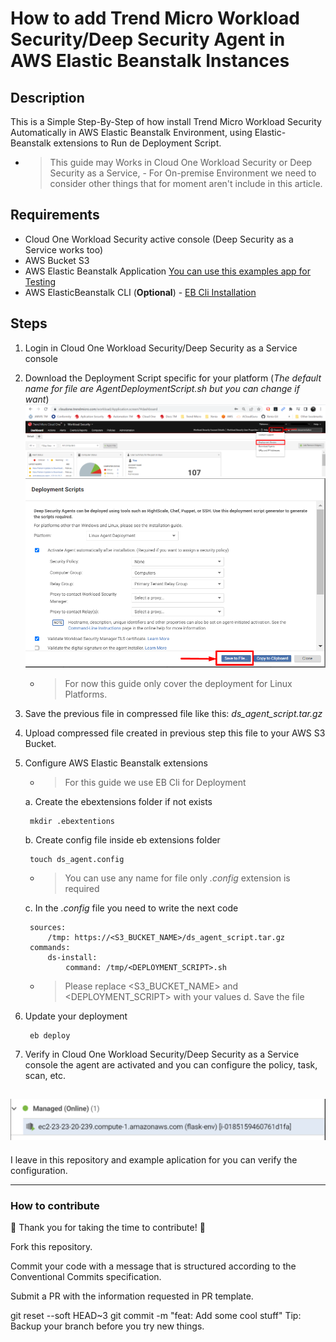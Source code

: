 # How to add Trend Micro Workload Security/Deep Security Agent in AWS Elastic Beanstalk Instances

## Description 

This is a Simple Step-By-Step of how install Trend Micro Workload Security Automatically in AWS Elastic Beanstalk Environment, using Elastic-Beanstalk extensions to Run de Deployment Script.

- > This guide may Works in Cloud One Workload Security or Deep Security as a Service, - For On-premise Environment we need to consider other things that for moment aren't include in this article.

## Requirements
- Cloud One Workload Security active console (Deep Security as a Service works too)
- AWS Bucket S3
- AWS Elastic Beanstalk Application [You can use this examples app for Testing](https://docs.aws.amazon.com/elasticbeanstalk/latest/dg/tutorials.html)
- AWS ElasticBeanstalk CLI (**Optional**) - [EB Cli Installation](https://docs.aws.amazon.com/elasticbeanstalk/latest/dg/eb-cli3-install.html)


## Steps
1) Login in Cloud One Workload Security/Deep Security as a Service console 

2) Download the Deployment Script specific for your platform (*The default name for file are AgentDeploymentScript.sh but you can change if want*)
![plot](./img/Download-DeploymentScript.png)
![plot](./img/SaveDeploymentScript.sh.png)
    - > For now this guide only cover the deployment for Linux Platforms.

3) Save the previous file in compressed file like this:
    *ds_agent_script.tar.gz*

4) Upload compressed file created in previous step this file to your AWS S3 Bucket.

5) Configure AWS Elastic Beanstalk extensions
    - > For this guide we use EB Cli for Deployment

    a. Create the ebextensions folder if not exists
        
        mkdir .ebextentions
    b. Create config file inside eb extensions folder

        touch ds_agent.config 
        
    - > You can use any name for file only *.config* extension is required

    c. In the *.config* file you need to write the next code
        
        sources:
            /tmp: https://<S3_BUCKET_NAME>/ds_agent_script.tar.gz
        commands:
            ds-install:
                command: /tmp/<DEPLOYMENT_SCRIPT>.sh

    - > Please replace <S3_BUCKET_NAME> and <DEPLOYMENT_SCRIPT> with your values
    d. Save the file

6. Update your deployment

        eb deploy 

7. Verify in Cloud One Workload Security/Deep Security as a Service console the agent are activated and you can configure the policy, task, scan, etc.

![plot](./img/BeanstalkAppInstanceManagerAgent.png)
----
I leave in this repository and example aplication for you can verify the configuration.

----
### How to contribute
🎉 Thank you for taking the time to contribute! 🎉

Fork this repository.

Commit your code with a message that is structured according to the Conventional Commits specification.

Submit a PR with the information requested in PR template.

git reset --soft HEAD~3
git commit -m "feat: Add some cool stuff"
Tip: Backup your branch before you try new things.
